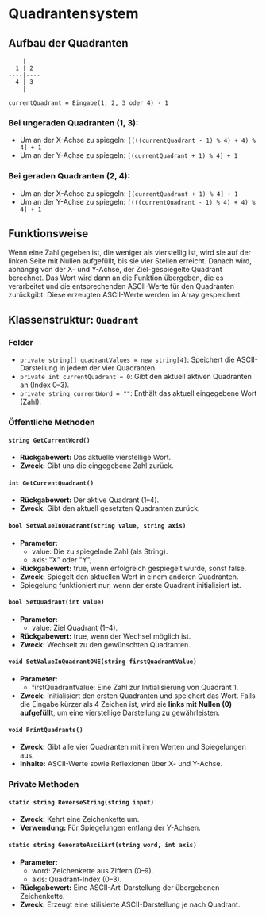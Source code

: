 # Quadrantensystem

## Aufbau der Quadranten

```
    |
  1 | 2
----|----
  4 | 3
    |
```

`currentQuadrant = Eingabe(1, 2, 3 oder 4) - 1`

### Bei ungeraden Quadranten (1, 3):

- Um an der X-Achse zu spiegeln: `[(((currentQuadrant - 1) % 4) + 4) % 4] + 1`
- Um an der Y-Achse zu spiegeln: `[(currentQuadrant + 1) % 4] + 1`
  
### Bei geraden Quadranten (2, 4):

- Um an der X-Achse zu spiegeln: `[(currentQuadrant + 1) % 4] + 1`
- Um an der Y-Achse zu spiegeln: `[(((currentQuadrant - 1) % 4) + 4) % 4] + 1`



## Funktionsweise

Wenn eine Zahl gegeben ist, die weniger als vierstellig ist, wird sie auf der linken Seite mit Nullen aufgefüllt, bis sie vier Stellen erreicht. Danach wird, abhängig von der X- und Y-Achse, der Ziel-gespiegelte Quadrant berechnet. Das Wort wird dann an die Funktion übergeben, die es verarbeitet und die entsprechenden ASCII-Werte für den Quadranten zurückgibt. Diese erzeugten ASCII-Werte werden im Array gespeichert.

## Klassenstruktur: `Quadrant`

### Felder
- `private string[] quadrantValues = new string[4]`: Speichert die ASCII-Darstellung in jedem der vier Quadranten.
- `private int currentQuadrant = 0`: Gibt den aktuell aktiven Quadranten an (Index 0–3).
- `private string currentWord = ""`: Enthält das aktuell eingegebene Wort (Zahl).

### Öffentliche Methoden

#### `string GetCurrentWord()`
- **Rückgabewert:** Das aktuelle vierstellige Wort.
- **Zweck:** Gibt uns die eingegebene Zahl zurück.

#### `int GetCurrentQuadrant()`
- **Rückgabewert:** Der aktive Quadrant (1–4).
- **Zweck:** Gibt den aktuell gesetzten Quadranten zurück.

#### `bool SetValueInQuadrant(string value, string axis)`
- **Parameter:**
  - value: Die zu spiegelnde Zahl (als String).
  - axis: "X" oder "Y", .
- **Rückgabewert:** true, wenn erfolgreich gespiegelt wurde, sonst false.
- **Zweck:** Spiegelt den aktuellen Wert in einem anderen Quadranten.
- Spiegelung funktioniert nur, wenn der erste Quadrant initialisiert ist.

#### `bool SetQuadrant(int value)`
- **Parameter:**
  - value: Ziel Quadrant (1–4).
- **Rückgabewert:** true, wenn der Wechsel möglich ist.
- **Zweck:** Wechselt zu den gewünschten Quadranten.

#### `void SetValueInQuadrantONE(string firstQuadrantValue)`
- **Parameter:**
  - firstQuadrantValue: Eine Zahl zur Initialisierung von Quadrant 1.
- **Zweck:** Initialisiert den ersten Quadranten und speichert das Wort. Falls die Eingabe kürzer als 4 Zeichen ist, wird sie **links mit Nullen (0) aufgefüllt**, um eine vierstellige Darstellung zu gewährleisten.

#### `void PrintQuadrants()`
- **Zweck:** Gibt alle vier Quadranten mit ihren Werten und Spiegelungen aus.
- **Inhalte:** ASCII-Werte sowie Reflexionen über X- und Y-Achse.

### Private Methoden

#### `static string ReverseString(string input)`
- **Zweck:** Kehrt eine Zeichenkette um.
- **Verwendung:** Für Spiegelungen entlang der Y-Achsen.

#### `static string GenerateAsciiArt(string word, int axis)`
- **Parameter:**
  - word: Zeichenkette aus Ziffern (0–9).
  - axis: Quadrant-Index (0–3).
- **Rückgabewert:** Eine ASCII-Art-Darstellung der übergebenen Zeichenkette.
- **Zweck:** Erzeugt eine stilisierte ASCII-Darstellung je nach Quadrant.
